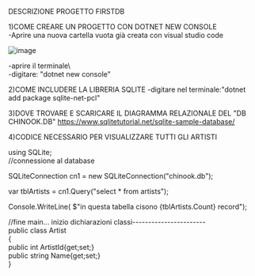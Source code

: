 DESCRIZIONE PROGETTO FIRSTDB

1)COME CREARE UN PROGETTO CON DOTNET NEW CONSOLE \
-Aprire una nuova cartella vuota già creata con visual studio code

![image](https://user-images.githubusercontent.com/116790994/235083107-2d1af128-d52f-44e2-af16-2ee77026ef4f.png)

-aprire il terminale\  
-digitare: "dotnet new console"

2)COME INCLUDERE LA LIBRERIA SQLITE
-digitare nel terminale:"dotnet add package sqlite-net-pcl"

3)DOVE TROVARE E SCARICARE IL DIAGRAMMA RELAZIONALE DEL "DB CHINOOK.DB" 
https://www.sqlitetutorial.net/sqlite-sample-database/ 

4)CODICE NECESSARIO PER VISUALIZZARE TUTTI GLI ARTISTI 

using SQLite; <br />
//connessione al database <br />

SQLiteConnection cn1 = new SQLiteConnection("chinook.db"); <br />

var tblArtists = cn1.Query<Artist>("select * from artists"); <br />

Console.WriteLine( $"in questa tabella cisono {tblArtists.Count} record"); <br />

//fine main... inizio dichiarazioni classi----------------------- <br />
public class Artist <br />
{ <br />
    public int ArtistId{get;set;} <br />
    public string Name{get;set;} <br />
} <br />







